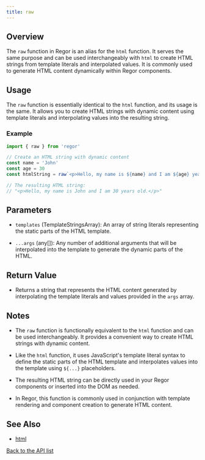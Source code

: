 ```yaml
---
title: raw
---
```


## Overview

The `raw` function in Regor is an alias for the `html` function. It serves the same purpose and can be used interchangeably with `html` to create HTML strings from template literals and interpolated values. It is commonly used to generate HTML content dynamically within Regor components.

## Usage

The `raw` function is essentially identical to the `html` function, and its usage is the same. It allows you to create HTML strings with dynamic content using template literals and interpolating values into the resulting string.

### Example

```javascript
import { raw } from 'regor'

// Create an HTML string with dynamic content
const name = 'John'
const age = 30
const htmlString = raw`<p>Hello, my name is ${name} and I am ${age} years old.</p>`

// The resulting HTML string:
// "<p>Hello, my name is John and I am 30 years old.</p>"
```

## Parameters

- `templates` (TemplateStringsArray): An array of string literals representing the static parts of the HTML template.

- `...args` (any[]): Any number of additional arguments that will be interpolated into the template to generate the dynamic parts of the HTML.

## Return Value

- Returns a string that represents the HTML content generated by interpolating the template literals and values provided in the `args` array.

## Notes

- The `raw` function is functionally equivalent to the `html` function and can be used interchangeably. It provides a convenient way to create HTML strings with dynamic content.

- Like the `html` function, it uses JavaScript's template literal syntax to define the static parts of the HTML template and interpolates values into the template using `${...}` placeholders.

- The resulting HTML string can be directly used in your Regor components or inserted into the DOM as needed.

- In Regor, this function is commonly used in conjunction with template rendering and component creation to generate HTML content.

## See Also

- [html](/api/html)

[Back to the API list](/api/)
